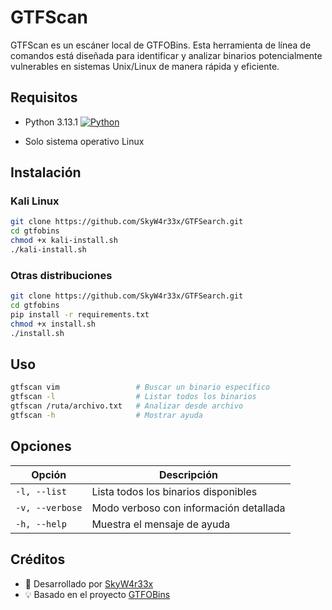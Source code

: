 # GTFScan

GTFScan es un escáner local de GTFOBins. Esta herramienta de línea de comandos está diseñada para identificar y analizar binarios potencialmente vulnerables en sistemas Unix/Linux de manera rápida y eficiente.

## Requisitos

- Python 3.13.1    [![Python](https://img.shields.io/badge/Python-3.13.1+-blue.svg)](https://www.python.org/downloads/)

- Solo sistema operativo Linux

## Instalación

### Kali Linux
```bash
git clone https://github.com/SkyW4r33x/GTFSearch.git
cd gtfobins
chmod +x kali-install.sh
./kali-install.sh
```

### Otras distribuciones
```bash
git clone https://github.com/SkyW4r33x/GTFSearch.git
cd gtfobins
pip install -r requirements.txt
chmod +x install.sh
./install.sh
```

## Uso
```bash
gtfscan vim                 # Buscar un binario específico
gtfscan -l                  # Listar todos los binarios
gtfscan /ruta/archivo.txt   # Analizar desde archivo
gtfscan -h                  # Mostrar ayuda
```

## Opciones
| Opción | Descripción |
|--------|-------------|
| `-l, --list` | Lista todos los binarios disponibles |
| `-v, --verbose` | Modo verboso con información detallada |
| `-h, --help` | Muestra el mensaje de ayuda |


## Créditos
- 🔧 Desarrollado por [SkyW4r33x](https://github.com/SkyW4r33x)
- 💡 Basado en el proyecto [GTFOBins](https://github.com/GTFOBins/GTFOBins.github.io)
